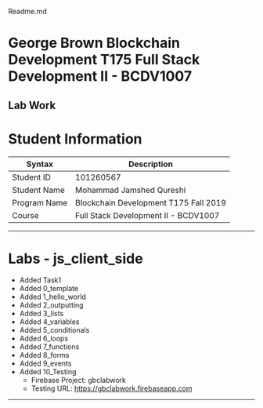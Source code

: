 Readme.md

# George Brown Blockchain Development T175 Full Stack Development II - BCDV1007

## Lab Work

# Student Information

| Syntax | Description |
| ----------- | ----------- |
| Student ID | 101260567 |
| Student Name | Mohammad Jamshed Qureshi |
| Program Name | Blockchain Development T175 Fall 2019 |
| Course | Full Stack Development II - BCDV1007 | 

---
# Labs - js_client_side
* Added Task1
* Added 0_template
* Added 1_hello_world
* Added 2_outputting
* Added 3_lists
* Added 4_variables
* Added 5_conditionals
* Added 6_loops
* Added 7_functions
* Added 8_forms
* Added 9_events
* Added 10_Testing
  * Firebase Project: gbclabwork
  * Testing URL: https://gbclabwork.firebaseapp.com
---
